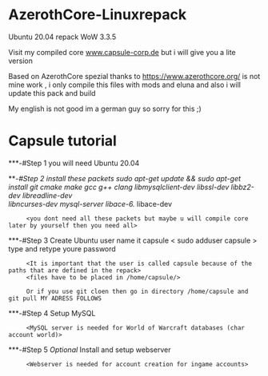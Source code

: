# AzerothCore-Linuxrepack
Ubuntu 20.04 repack WoW 3.3.5

Visit my compiled core www.capsule-corp.de
but i will give you a lite version

Based on AzerothCore spezial thanks to https://www.azerothcore.org/
is not mine work , i only compile this files with mods and eluna 
and also i will update this pack and build

My english is not good im a german guy so sorry for this  ;)

# Capsule tutorial

***-#Step 1 you will need Ubuntu 20.04
         <placeholder>

***-#Step 2 install these packets 
         sudo apt-get update && sudo apt-get install git cmake make gcc g++ clang libmysqlclient-dev libssl-dev libbz2-dev libreadline-dev              
         libncurses-dev mysql-server libace-6.* libace-dev      
        
         <you dont need all these packets but maybe u will compile core later by yourself then you need all>

***-#Step 3 Create Ubuntu user name it capsule < sudo adduser capsule > type and retype youre password 
         
         <It is important that the user is called capsule because of the paths that are defined in the repack>
         <files have to be placed in /home/capsule/>
        
         Or if you use git cloen then go in directory /home/capsule and git pull MY ADRESS FOLLOWS
         

***-#Step 4 Setup MySQL 
         
         <MySQL server is needed for World of Warcraft databases (char account world)>

***-#Step 5 *Optional* Install and setup webserver 
        
         <Webserver is needed for account creation for ingame accounts>
         

